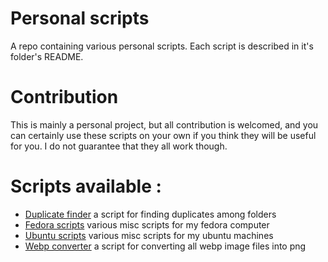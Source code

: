 # Personal scripts

A repo containing various personal scripts. Each script is described in it's folder's README.

# Contribution

This is mainly a personal project, but all contribution is welcomed, and you can certainly use these scripts on your own if you think they will be useful for you. I do not guarantee that they all work though.

# Scripts available :

-   [Duplicate finder](duplicate_finder/README.md) a script for finding duplicates among folders
-   [Fedora scripts](fedora_scripts/README.md) various misc scripts for my fedora computer
-   [Ubuntu scripts](ubuntu_scripts/README.md) various misc scripts for my ubuntu machines
-   [Webp converter](webp_converter/README.md) a script for converting all webp image files into png
